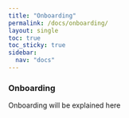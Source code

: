 ```yaml
---
title: "Onboarding"
permalink: /docs/onboarding/
layout: single
toc: true
toc_sticky: true
sidebar: 
  nav: "docs"
---
```


### Onboarding

Onboarding will be explained here